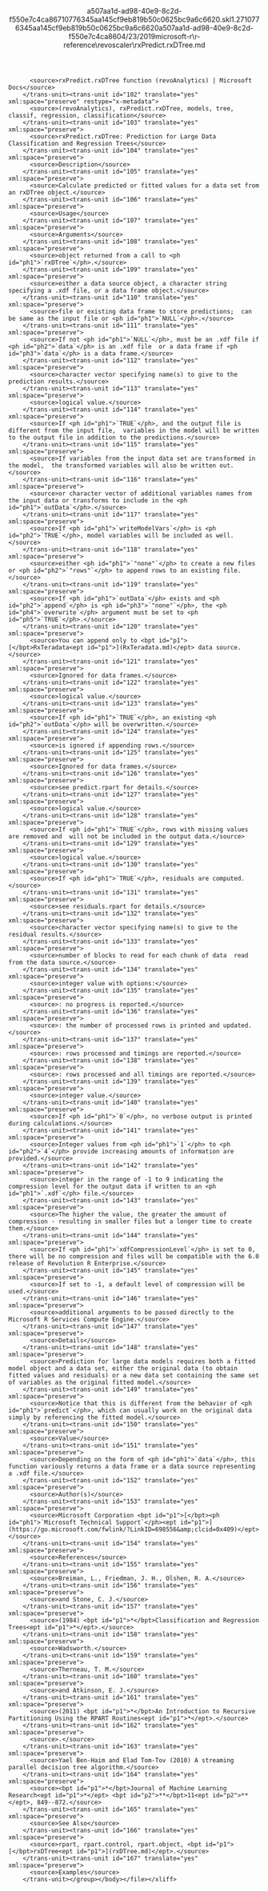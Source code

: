 <?xml version="1.0"?><xliff version="1.2" xmlns="urn:oasis:names:tc:xliff:document:1.2" xmlns:xsi="http://www.w3.org/2001/XMLSchema-instance" xsi:schemaLocation="urn:oasis:names:tc:xliff:document:1.2 xliff-core-1.2-transitional.xsd"><file datatype="xml" original="rxPredict.rxDTree.md" source-language="en-US" target-language="en-US"><header><tool tool-id="mdxliff" tool-name="mdxliff" tool-version="1.0-1931010" tool-company="Microsoft" /><xliffext:skl_file_name xmlns:xliffext="urn:microsoft:content:schema:xliffextensions">a507aa1d-ad98-40e9-8c2d-f550e7c4ca86710776345aa145cf9eb819b50c0625bc9a6c6620.skl</xliffext:skl_file_name><xliffext:version xmlns:xliffext="urn:microsoft:content:schema:xliffextensions">1.2</xliffext:version><xliffext:ms.openlocfilehash xmlns:xliffext="urn:microsoft:content:schema:xliffextensions">710776345aa145cf9eb819b50c0625bc9a6c6620</xliffext:ms.openlocfilehash><xliffext:ms.sourcegitcommit xmlns:xliffext="urn:microsoft:content:schema:xliffextensions">a507aa1d-ad98-40e9-8c2d-f550e7c4ca86</xliffext:ms.sourcegitcommit><xliffext:ms.lasthandoff xmlns:xliffext="urn:microsoft:content:schema:xliffextensions">04/23/2019</xliffext:ms.lasthandoff><xliffext:ms.openlocfilepath xmlns:xliffext="urn:microsoft:content:schema:xliffextensions">microsoft-r\r-reference\revoscaler\rxPredict.rxDTree.md</xliffext:ms.openlocfilepath></header><body><group id="content" extype="content"><trans-unit id="101" translate="yes" xml:space="preserve" restype="x-metadata">
          <source>rxPredict.rxDTree function (revoAnalytics) | Microsoft Docs</source>
        </trans-unit><trans-unit id="102" translate="yes" xml:space="preserve" restype="x-metadata">
          <source>(revoAnalytics), rxPredict.rxDTree, models, tree, classif, regression, classification</source>
        </trans-unit><trans-unit id="103" translate="yes" xml:space="preserve">
          <source>rxPredict.rxDTree: Prediction for Large Data Classification and Regression Trees</source>
        </trans-unit><trans-unit id="104" translate="yes" xml:space="preserve">
          <source>Description</source>
        </trans-unit><trans-unit id="105" translate="yes" xml:space="preserve">
          <source>Calculate predicted or fitted values for a data set from an rxDTree object.</source>
        </trans-unit><trans-unit id="106" translate="yes" xml:space="preserve">
          <source>Usage</source>
        </trans-unit><trans-unit id="107" translate="yes" xml:space="preserve">
          <source>Arguments</source>
        </trans-unit><trans-unit id="108" translate="yes" xml:space="preserve">
          <source>object returned from a call to <ph id="ph1">`rxDTree`</ph>.</source>
        </trans-unit><trans-unit id="109" translate="yes" xml:space="preserve">
          <source>either a data source object, a character string  specifying a .xdf file, or a data frame object.</source>
        </trans-unit><trans-unit id="110" translate="yes" xml:space="preserve">
          <source>file or existing data frame to store predictions;  can be same as the input file or <ph id="ph1">`NULL`</ph>.</source>
        </trans-unit><trans-unit id="111" translate="yes" xml:space="preserve">
          <source>If not <ph id="ph1">`NULL`</ph>, must be an .xdf file if <ph id="ph2">`data`</ph> is an .xdf file  or a data frame if <ph id="ph3">`data`</ph> is a data frame.</source>
        </trans-unit><trans-unit id="112" translate="yes" xml:space="preserve">
          <source>character vector specifying name(s) to give to the prediction results.</source>
        </trans-unit><trans-unit id="113" translate="yes" xml:space="preserve">
          <source>logical value.</source>
        </trans-unit><trans-unit id="114" translate="yes" xml:space="preserve">
          <source>If <ph id="ph1">`TRUE`</ph>, and the output file is different from the input file,  variables in the model will be written to the output file in addition to the predictions.</source>
        </trans-unit><trans-unit id="115" translate="yes" xml:space="preserve">
          <source>If variables from the input data set are transformed in the model,  the transformed variables will also be written out.</source>
        </trans-unit><trans-unit id="116" translate="yes" xml:space="preserve">
          <source>or character vector of additional variables names from the input data or transforms to include in the <ph id="ph1">`outData`</ph>.</source>
        </trans-unit><trans-unit id="117" translate="yes" xml:space="preserve">
          <source>If <ph id="ph1">`writeModelVars`</ph> is <ph id="ph2">`TRUE`</ph>, model variables will be included as well.</source>
        </trans-unit><trans-unit id="118" translate="yes" xml:space="preserve">
          <source>either <ph id="ph1">`"none"`</ph> to create a new files or <ph id="ph2">`"rows"`</ph> to append rows to an existing file.</source>
        </trans-unit><trans-unit id="119" translate="yes" xml:space="preserve">
          <source>If <ph id="ph1">`outData`</ph> exists and <ph id="ph2">`append`</ph> is <ph id="ph3">`"none"`</ph>, the <ph id="ph4">`overwrite`</ph> argument must be set to <ph id="ph5">`TRUE`</ph>.</source>
        </trans-unit><trans-unit id="120" translate="yes" xml:space="preserve">
          <source>You can append only to <bpt id="p1">[</bpt>RxTeradata<ept id="p1">](RxTeradata.md)</ept> data source.</source>
        </trans-unit><trans-unit id="121" translate="yes" xml:space="preserve">
          <source>Ignored for data frames.</source>
        </trans-unit><trans-unit id="122" translate="yes" xml:space="preserve">
          <source>logical value.</source>
        </trans-unit><trans-unit id="123" translate="yes" xml:space="preserve">
          <source>If <ph id="ph1">`TRUE`</ph>, an existing <ph id="ph2">`outData`</ph> will be overwritten.</source>
        </trans-unit><trans-unit id="124" translate="yes" xml:space="preserve">
          <source>is ignored if appending rows.</source>
        </trans-unit><trans-unit id="125" translate="yes" xml:space="preserve">
          <source>Ignored for data frames.</source>
        </trans-unit><trans-unit id="126" translate="yes" xml:space="preserve">
          <source>see predict.rpart for details.</source>
        </trans-unit><trans-unit id="127" translate="yes" xml:space="preserve">
          <source>logical value.</source>
        </trans-unit><trans-unit id="128" translate="yes" xml:space="preserve">
          <source>If <ph id="ph1">`TRUE`</ph>, rows with missing values are removed and  will not be included in the output data.</source>
        </trans-unit><trans-unit id="129" translate="yes" xml:space="preserve">
          <source>logical value.</source>
        </trans-unit><trans-unit id="130" translate="yes" xml:space="preserve">
          <source>If <ph id="ph1">`TRUE`</ph>, residuals are computed.</source>
        </trans-unit><trans-unit id="131" translate="yes" xml:space="preserve">
          <source>see residuals.rpart for details.</source>
        </trans-unit><trans-unit id="132" translate="yes" xml:space="preserve">
          <source>character vector specifying name(s) to give to the residual results.</source>
        </trans-unit><trans-unit id="133" translate="yes" xml:space="preserve">
          <source>number of blocks to read for each chunk of data  read from the data source.</source>
        </trans-unit><trans-unit id="134" translate="yes" xml:space="preserve">
          <source>integer value with options:</source>
        </trans-unit><trans-unit id="135" translate="yes" xml:space="preserve">
          <source>: no progress is reported.</source>
        </trans-unit><trans-unit id="136" translate="yes" xml:space="preserve">
          <source>: the number of processed rows is printed and updated.</source>
        </trans-unit><trans-unit id="137" translate="yes" xml:space="preserve">
          <source>: rows processed and timings are reported.</source>
        </trans-unit><trans-unit id="138" translate="yes" xml:space="preserve">
          <source>: rows processed and all timings are reported.</source>
        </trans-unit><trans-unit id="139" translate="yes" xml:space="preserve">
          <source>integer value.</source>
        </trans-unit><trans-unit id="140" translate="yes" xml:space="preserve">
          <source>If <ph id="ph1">`0`</ph>, no verbose output is printed during calculations.</source>
        </trans-unit><trans-unit id="141" translate="yes" xml:space="preserve">
          <source>Integer values from <ph id="ph1">`1`</ph> to <ph id="ph2">`4`</ph> provide increasing amounts of information are provided.</source>
        </trans-unit><trans-unit id="142" translate="yes" xml:space="preserve">
          <source>integer in the range of -1 to 9 indicating the compression level for the output data if written to an <ph id="ph1">`.xdf`</ph> file.</source>
        </trans-unit><trans-unit id="143" translate="yes" xml:space="preserve">
          <source>The higher the value, the greater the amount of compression - resulting in smaller files but a longer time to create them.</source>
        </trans-unit><trans-unit id="144" translate="yes" xml:space="preserve">
          <source>If <ph id="ph1">`xdfCompressionLevel`</ph> is set to 0, there will be no compression and files will be compatible with the 6.0 release of Revolution R Enterprise.</source>
        </trans-unit><trans-unit id="145" translate="yes" xml:space="preserve">
          <source>If set to -1, a default level of compression will be used.</source>
        </trans-unit><trans-unit id="146" translate="yes" xml:space="preserve">
          <source>additional arguments to be passed directly to the Microsoft R Services Compute Engine.</source>
        </trans-unit><trans-unit id="147" translate="yes" xml:space="preserve">
          <source>Details</source>
        </trans-unit><trans-unit id="148" translate="yes" xml:space="preserve">
          <source>Prediction for large data models requires both a fitted model object and a data set, either the original data (to obtain fitted values and residuals) or a new data set containing the same set of variables as the original fitted model.</source>
        </trans-unit><trans-unit id="149" translate="yes" xml:space="preserve">
          <source>Notice that this is different from the behavior of <ph id="ph1">`predict`</ph>, which can usually work on the original data simply by referencing the fitted model.</source>
        </trans-unit><trans-unit id="150" translate="yes" xml:space="preserve">
          <source>Value</source>
        </trans-unit><trans-unit id="151" translate="yes" xml:space="preserve">
          <source>Depending on the form of <ph id="ph1">`data`</ph>, this function variously returns a data frame or a data source representing a .xdf file.</source>
        </trans-unit><trans-unit id="152" translate="yes" xml:space="preserve">
          <source>Author(s)</source>
        </trans-unit><trans-unit id="153" translate="yes" xml:space="preserve">
          <source>Microsoft Corporation <bpt id="p1">[</bpt><ph id="ph1">`Microsoft Technical Support`</ph><ept id="p1">](https://go.microsoft.com/fwlink/?LinkID=698556&amp;clcid=0x409)</ept></source>
        </trans-unit><trans-unit id="154" translate="yes" xml:space="preserve">
          <source>References</source>
        </trans-unit><trans-unit id="155" translate="yes" xml:space="preserve">
          <source>Breiman, L., Friedman, J. H., Olshen, R. A.</source>
        </trans-unit><trans-unit id="156" translate="yes" xml:space="preserve">
          <source>and Stone, C. J.</source>
        </trans-unit><trans-unit id="157" translate="yes" xml:space="preserve">
          <source>(1984) <bpt id="p1">*</bpt>Classification and Regression Trees<ept id="p1">*</ept>.</source>
        </trans-unit><trans-unit id="158" translate="yes" xml:space="preserve">
          <source>Wadsworth.</source>
        </trans-unit><trans-unit id="159" translate="yes" xml:space="preserve">
          <source>Therneau, T. M.</source>
        </trans-unit><trans-unit id="160" translate="yes" xml:space="preserve">
          <source>and Atkinson, E. J.</source>
        </trans-unit><trans-unit id="161" translate="yes" xml:space="preserve">
          <source>(2011) <bpt id="p1">*</bpt>An Introduction to Recursive Partitioning Using the RPART Routines<ept id="p1">*</ept>.</source>
        </trans-unit><trans-unit id="162" translate="yes" xml:space="preserve">
          <source>.</source>
        </trans-unit><trans-unit id="163" translate="yes" xml:space="preserve">
          <source>Yael Ben-Haim and Elad Tom-Tov (2010) A streaming parallel decision tree algorithm.</source>
        </trans-unit><trans-unit id="164" translate="yes" xml:space="preserve">
          <source><bpt id="p1">*</bpt>Journal of Machine Learning Research<ept id="p1">*</ept> <bpt id="p2">**</bpt>11<ept id="p2">**</ept>, 849--872.</source>
        </trans-unit><trans-unit id="165" translate="yes" xml:space="preserve">
          <source>See Also</source>
        </trans-unit><trans-unit id="166" translate="yes" xml:space="preserve">
          <source>rpart, rpart.control, rpart.object, <bpt id="p1">[</bpt>rxDTree<ept id="p1">](rxDTree.md)</ept>.</source>
        </trans-unit><trans-unit id="167" translate="yes" xml:space="preserve">
          <source>Examples</source>
        </trans-unit></group></body></file></xliff>